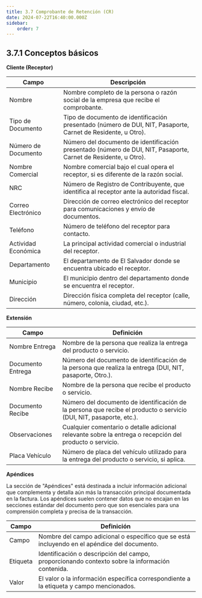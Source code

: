```yaml
---
title: 3.7 Comprobante de Retención (CR)
date: 2024-07-22T16:40:00.000Z
sidebar:
    order: 7
---
```

## 3.7.1 Conceptos básicos

**Cliente (Receptor)**

| Campo | Descripción |
| --- | --- |
| Nombre | Nombre completo de la persona o razón social de la empresa que recibe el comprobante. |
| Tipo de Documento | Tipo de documento de identificación presentado (número de DUI, NIT, Pasaporte, Carnet de Residente, u Otro). |
| Número de Documento | Número del documento de identificación presentado (número de DUI, NIT, Pasaporte, Carnet de Residente, u Otro). |
| Nombre Comercial | Nombre comercial bajo el cual opera el receptor, si es diferente de la razón social. |
| NRC | Número de Registro de Contribuyente, que identifica al receptor ante la autoridad fiscal. |
| Correo Electrónico | Dirección de correo electrónico del receptor para comunicaciones y envío de documentos. |
| Teléfono | Número de teléfono del receptor para contacto. |
| Actividad Económica | La principal actividad comercial o industrial del receptor. |
| Departamento | El departamento de El Salvador donde se encuentra ubicado el receptor. |
| Municipio | El municipio dentro del departamento donde se encuentra el receptor. |
| Dirección | Dirección física completa del receptor (calle, número, colonia, ciudad, etc.). |

**Extensión**

| Campo | Definición |
| --- | --- |
| Nombre Entrega | Nombre de la persona que realiza la entrega del producto o servicio. |
| Documento Entrega | Número del documento de identificación de la persona que realiza la entrega (DUI, NIT, pasaporte, Otro.). |
| Nombre Recibe | Nombre de la persona que recibe el producto o servicio. |
| Documento Recibe | Número del documento de identificación de la persona que recibe el producto o servicio (DUI, NIT, pasaporte, etc.). |
| Observaciones | Cualquier comentario o detalle adicional relevante sobre la entrega o recepción del producto o servicio. |
| Placa Vehículo | Número de placa del vehículo utilizado para la entrega del producto o servicio, si aplica. |

**Apéndices**

La sección de "Apéndices" está destinada a incluir información adicional que complementa y detalla aún más la transacción principal documentada en la factura. Los apéndices suelen contener datos que no encajan en las secciones estándar del documento pero que son esenciales para una comprensión completa y precisa de la transacción.

| Campo | Definición |
| --- | --- |
| Campo | Nombre del campo adicional o específico que se está incluyendo en el apéndice del documento. |
| Etiqueta | Identificación o descripción del campo, proporcionando contexto sobre la información contenida. |
| Valor | El valor o la información específica correspondiente a la etiqueta y campo mencionados. |
